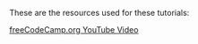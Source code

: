 These are the resources used for these tutorials:

[freeCodeCamp.org YouTube Video](https://www.youtube.com/watch?v=PkZNo7MFNFg&ab_channel=freeCodeCamp.org)
